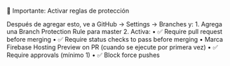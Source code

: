 🚫 Importante: Activar reglas de protección

Después de agregar esto, ve a GitHub → Settings → Branches y:
	1.	Agrega una Branch Protection Rule para master
	2.	Activa:
	•	✅ Require pull request before merging
	•	✅ Require status checks to pass before merging
	•	Marca Firebase Hosting Preview on PR (cuando se ejecute por primera vez)
	•	✅ Require approvals (mínimo 1)
	•	✅ Block force pushes